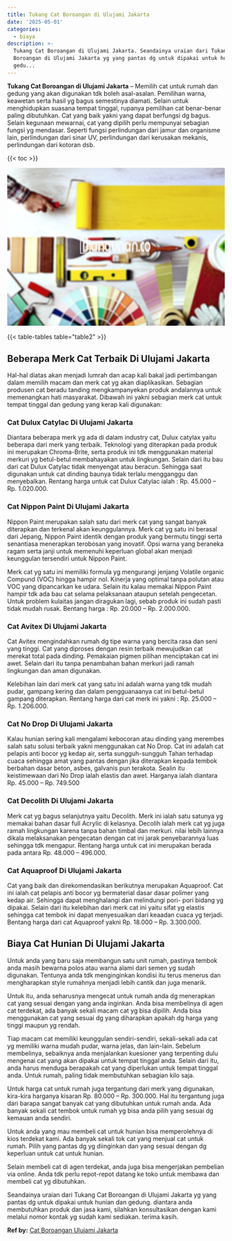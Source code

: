 ```yaml
---
title: Tukang Cat Boroangan di Ulujami Jakarta
date: '2025-05-01'
categories:
  - biaya
description: >-
  Tukang Cat Boroangan di Ulujami Jakarta. Seandainya uraian dari Tukang Cat
  Boroangan di Ulujami Jakarta yg yang pantas dg untuk dipakai untuk hunian dan
  gedu...
---
```


**Tukang Cat Boroangan di Ulujami Jakarta** – Memilih cat untuk rumah dan gedung yang akan digunakan tdk boleh asal-asalan. Pemilihan warna, keawetan serta hasil yg bagus semestinya diamati. Selain untuk menghidupkan suasana tempat tinggal, rupanya pemilihan cat benar-benar paling dibutuhkan. Cat yang baik yakni yang dapat berfungsi dg bagus. Selain kegunaan mewarnai, cat yang dipilih perlu mempunyai sebagian fungsi yg mendasar. Seperti fungsi perlindungan dari jamur dan organisme lain, perlindungan dari sinar UV, perlindungan dari kerusakan mekanis, perlindungan dari kotoran dsb.

{{< toc >}}

![Tukang Cat Boroangan di Ulujami Jakarta](/images/jasa-cat-murah30.png)

{{< table-tables table="table2" >}}

## Beberapa Merk Cat Terbaik Di Ulujami Jakarta

Hal-hal diatas akan menjadi lumrah dan acap kali bakal jadi pertimbangan dalam memilih macam dan merk cat yg akan diaplikasikan. Sebagian produsen cat beradu tanding mengkampanyekan produk andalannya untuk memenangkan hati masyarakat. Dibawah ini yakni sebagian merk cat untuk tempat tinggal dan gedung yang kerap kali digunakan:

### Cat Dulux Catylac Di Ulujami Jakarta

Diantara beberapa merk yg ada di dalam industry cat, Dulux catylax yaitu beberapa dari merk yang terbaik. Teknologi yang diterapkan pada produk ini merupakan Chroma-Brite, serta produk ini tdk menggunakan material merkuri yg betul-betul membahayakan untuk lingkungan. Selain dari itu bau dari cat Dulux Catylac tidak menyengat atau beracun. Sehingga saat digunakan untuk cat dinding baunya tidak terlalu mengganggu dan menyebalkan. Rentang harga untuk cat Dulux Catylac ialah : Rp. 45.000 – Rp. 1.020.000.

### Cat Nippon Paint Di Ulujami Jakarta

Nippon Paint merupakan salah satu dari merk cat yang sangat banyak diterapkan dan terkenal akan keunggulannya. Merk cat yg satu ini berasal dari Jepang, Nippon Paint identik dengan produk yang bermutu tinggi serta senantiasa menerapkan terobosan yang inovatif. Opsi warna yang beraneka ragam serta janji untuk memenuhi keperluan global akan menjadi keunggulan tersendiri untuk Nippon Paint.

Merk cat yg satu ini memiliki formula yg mengurangi jenjang Volatile organic Compund (VOC) hingga hampir nol. Kinerja yang optimal tanpa polutan atau VOC yang dipancarkan ke udara. Selain itu kalau memakai Nippon Paint hampir tdk ada bau cat selama pelaksanaan ataupun setelah pengecetan. Untuk problem kulaitas jangan diragukan lagi, sebab produk ini sudah pasti tidak mudah rusak. Bentang harga : Rp. 20.000 – Rp. 2.000.000.

### Cat Avitex Di Ulujami Jakarta

Cat Avitex mengindahkan rumah dg tipe warna yang bercita rasa dan seni yang tinggi. Cat yang diproses dengan resin terbaik mewujudkan cat merekat total pada dinding. Pemakaian pigmen pilihan menciptakan cat ini awet. Selain dari itu tanpa penambahan bahan merkuri jadi ramah lingkungan dan aman digunakan.

Kelebihan lain dari merk cat yang satu ini adalah warna yang tdk mudah pudar, gampang kering dan dalam pengguanaanya cat ini betul-betul gampang diterapkan. Rentang harga dari cat merk ini yakni : Rp. 25.000 – Rp. 1.206.000.

### Cat No Drop Di Ulujami Jakarta

Kalau hunian sering kali mengalami kebocoran atau dinding yang merembes salah satu solusi terbaik yakni menggunakan cat No Drop. Cat ini adalah cat pelapis anti bocor yg kedap air, serta sungguh-sungguh Tahan terhadap cuaca sehingga amat yang pantas dengan jika diterapkan kepada tembok berbahan dasar beton, asbes, galvanis pun terakota. Sealin itu keistimewaan dari No Drop ialah elastis dan awet. Harganya ialah diantara Rp. 45.000 – Rp. 749.500

### Cat Decolith Di Ulujami Jakarta

Merk cat yg bagus selanjutnya yaitu Decolith. Merk ini ialah satu satunya yg memakai bahan dasar full Acrylic di kelasnya. Decolih ialah merk cat yg juga ramah lingkungan karena tanpa bahan timbal dan merkuri. nilai lebih lainnya dikala melaksanakan pengecatan dengan cat ini jarak penyebarannya luas sehingga tdk mengapur. Rentang harga untuk cat ini merupakan berada pada antara Rp. 48.000 – 496.000.

### Cat Aquaproof Di Ulujami Jakarta

Cat yang baik dan direkomendasikan berikutnya merupakan Aquaproof. Cat ini ialah cat pelapis anti bocor yg bermaterial dasar dasar polimer yang kedap air. Sehingga dapat menghalangi dan melindungi pori- pori bidang yg dipakai. Selain dari itu kelebihan dari merk cat ini yaitu sifat yg elastis sehingga cat tembok ini dapat menyesuaikan dari keaadan cuaca yg terjadi. Bentang harga dari cat Aquaproof yakni Rp. 18.000 – Rp. 3.300.000.

## Biaya Cat Hunian Di Ulujami Jakarta

Untuk anda yang baru saja membangun satu unit rumah, pastinya tembok anda masih bewarna polos atau warna alami dari semen yg sudah digunakan. Tentunya anda tdk menginginkan kondisi itu terus menerus dan mengharapkan style rumahnya menjadi lebih cantik dan juga menarik.

Untuk itu, anda seharusnya mengecat untuk rumah anda dg menerapkan cat yang sesuai dengan yang anda inginkan. Anda bisa membelinya di agen cat terdekat, ada banyak sekali macam cat yg bisa dipilih. Anda bisa menggunakan cat yang sesuai dg yang diharapkan apakah dg harga yang tinggi maupun yg rendah.

Tiap macam cat memiliki keunggulan sendiri-sendiri, sekali-sekali ada cat yg memiliki warna mudah pudar, warna jelas, dan lain-lain. Sebelum membelinya, sebaiknya anda menjalankan kuesioner yang terpenting dulu mengenai cat yang akan dipakai untuk tempat tinggal anda. Selain dari itu, anda harus menduga berapakah cat yang diperlukan untuk tempat tinggal anda. Untuk rumah, paling tidak membutuhkan sebagian kilo saja.

Untuk harga cat untuk rumah juga tergantung dari merk yang digunakan, kira-kira harganya kisaran Rp. 80.000 – Rp. 300.000. Hal itu tergantung juga dari barapa sangat banyak cat yang dibutuhkan untuk rumah anda. Ada banyak sekali cat tembok untuk rumah yg bisa anda pilih yang sesuai dg kemauan anda sendiri.

Untuk anda yang mau membeli cat untuk hunian bisa memperolehnya di kios terdekat kami. Ada banyak sekali tok cat yang menjual cat untuk rumah. Pilih yang pantas dg yg diinginkan dan yang sesuai dengan dg keperluan untuk cat untuk hunian.

Selain membeli cat di agen terdekat, anda juga bisa mengerjakan pembelian via online. Anda tdk perlu repot-repot datang ke toko untuk membawa dan membeli cat yg dibutuhkan.

Seandainya uraian dari Tukang Cat Boroangan di Ulujami Jakarta yg yang pantas dg untuk dipakai untuk hunian dan gedung. diantara anda membutuhkan produk dan jasa kami, silahkan konsultasikan dengan kami melalui nomor kontak yg sudah kami sediakan. terima kasih.

**Ref by:** [Cat Boroangan Ulujami Jakarta](https://id.wikipedia.org/wiki/Cat)
